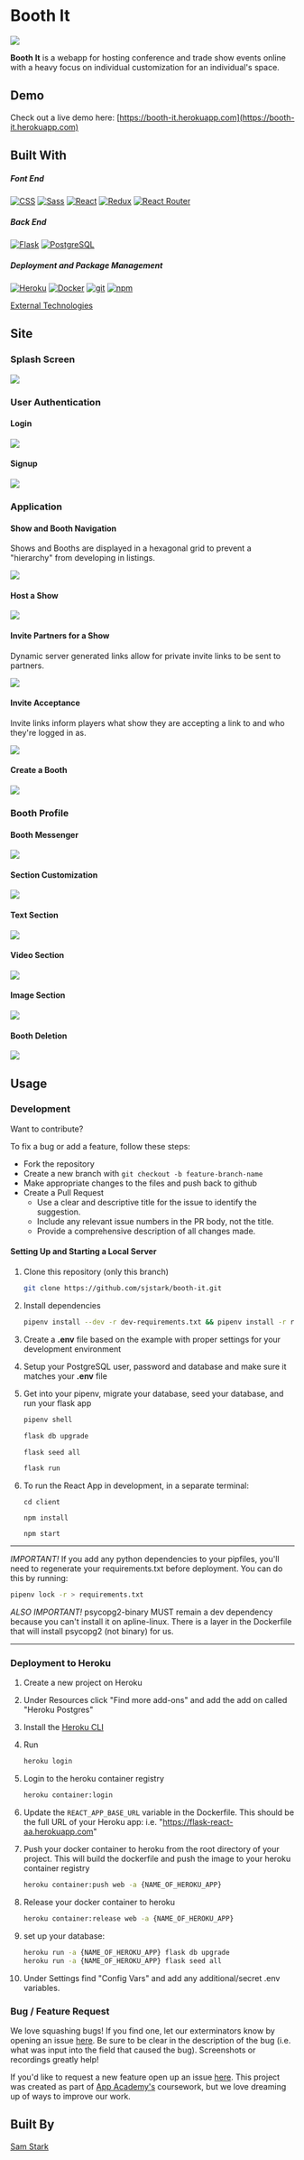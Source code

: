 # Booth It


<img src="./documentation/logos/logo-title.png" />
<br>

**Booth It** is a webapp for hosting conference and trade show events online with a heavy focus on individual customization for an individual's space.

## Demo

Check out a live demo here: [https://booth-it.herokuapp.com](https://booth-it.herokuapp.com)

## Built With

<h5>Font End</h5>
<a href="#"><img alt="CSS" src="https://img.shields.io/badge/-CSS3-1572B6?style=flat-square&logo=CSS3&logoColor=white" /></a>
<a href="https://sass-lang.com/"><img alt="Sass" src="https://img.shields.io/badge/-Sass-CC6699?style=flat-square&logo=Sass&logoColor=white" /></a>
<a href="https://reactjs.org/"><img alt="React" src="https://img.shields.io/badge/-React-61DAFB?style=flat-square&logo=React&logoColor=black" /></a>
<a href="https://redux.js.org/"><img alt="Redux" src="https://img.shields.io/badge/-Redux-764ABC?style=flat-square&logo=Redux&logoColor=white" /></a>
<a href="https://https://reactrouter.com//"><img alt="React Router" src="https://img.shields.io/badge/-React%20Router-CA4245?style=flat-square&logo=React-Router&logoColor=white" /></a>
<h5>Back End</h5>
<a href="https://flask.palletsprojects.com/en/1.1.x/"><img alt="Flask" src="https://img.shields.io/badge/-Flask-000000?style=flat-square&logo=Flask&logoColor=white" /></a>
<a href="https://www.postgresql.org/"><img alt="PostgreSQL" src="https://img.shields.io/badge/-PostgreSQL-336791?style=flat-square&logo=PostgreSQL&logoColor=white" /></a>
<h5>Deployment and Package Management</h5>
<a href="https://heroku.com/"><img alt="Heroku" src="https://img.shields.io/badge/-Heroku-430098?style=flat-square&logo=Heroku&logoColor=white" /></a>
<a href="https://docker.com/"><img alt="Docker" src="https://img.shields.io/badge/-Docker-2496ED?style=flat-square&logo=Docker&logoColor=white" /></a>
<a href="#"><img alt="git" src="https://img.shields.io/badge/-Git-F05032?style=flat-square&logo=git&logoColor=white" /></a>
<a href="https://www.npmjs.com/"><img alt="npm" src="https://img.shields.io/badge/-NPM-CB3837?style=flat-square&logo=npm&logoColor=white" /></a>

<a href="https://github.com/sjstark/booth-it/wiki/External-Technologies">External Technologies</a>

## Site

### Splash Screen

<img src='./documentation/screenrecords/SplashScreen.gif' >

### User Authentication

#### Login

<img src='./documentation/screenrecords/Login.gif' >

#### Signup

<img src='./documentation/screenrecords/Signup.gif' >

### Application

#### Show and Booth Navigation

Shows and Booths are displayed in a hexagonal grid to prevent a "hierarchy" from developing in listings.

<img src='./documentation/screenrecords/ListNavs.gif' >

#### Host a Show

<img src='./documentation/screenrecords/Host.gif' >

#### Invite Partners for a Show

Dynamic server generated links allow for private invite links to be sent to partners.

<img src='./documentation/screenrecords/Invite-Creation.gif' >

#### Invite Acceptance

Invite links inform players what show they are accepting a link to and who they're logged in as.

<img src='./documentation/screenrecords/InviteAccept.gif' >

#### Create a Booth

<img src='./documentation/screenrecords/Booth-Creation.gif' >

### Booth Profile

#### Booth Messenger

<img src='./documentation/screenrecords/Booth-Chat.gif' >

#### Section Customization

<img src='./documentation/screenrecords/SectionColorChange.gif' >

#### Text Section

<img src='./documentation/screenrecords/TextSection.gif' >

#### Video Section

<img src='./documentation/screenrecords/Video-Section.gif' >

#### Image Section

<img src='./documentation/screenrecords/Image-Section.gif' >

#### Booth Deletion

<img src='./documentation/screenrecords/Booth-Deletion.gif' >



## Usage

### Development

Want to contribute?

To fix a bug or add a feature, follow these steps:

- Fork the repository
- Create a new branch with `git checkout -b feature-branch-name`
- Make appropriate changes to the files and push back to github
- Create a Pull Request
   - Use a clear and descriptive title for the issue to identify the suggestion.
   - Include any relevant issue numbers in the PR body, not the title.
   - Provide a comprehensive description of all changes made.

#### Setting Up and Starting a Local Server

1. Clone this repository (only this branch)

   ```bash
   git clone https://github.com/sjstark/booth-it.git
   ```

2. Install dependencies

      ```bash
      pipenv install --dev -r dev-requirements.txt && pipenv install -r requirements.txt
      ```

3. Create a **.env** file based on the example with proper settings for your
   development environment
4. Setup your PostgreSQL user, password and database and make sure it matches your **.env** file

5. Get into your pipenv, migrate your database, seed your database, and run your flask app

   ```bash
   pipenv shell
   ```

   ```bash
   flask db upgrade
   ```

   ```bash
   flask seed all
   ```

   ```bash
   flask run
   ```

6. To run the React App in development, in a separate terminal:

   ```
   cd client
   ```

   ```
   npm install
   ```

   ```
   npm start
   ```

***
*IMPORTANT!*
   If you add any python dependencies to your pipfiles, you'll need to regenerate your requirements.txt before deployment.
   You can do this by running:

   ```bash
   pipenv lock -r > requirements.txt
   ```

*ALSO IMPORTANT!*
   psycopg2-binary MUST remain a dev dependency because you can't install it on apline-linux.
   There is a layer in the Dockerfile that will install psycopg2 (not binary) for us.
***

### Deployment to Heroku

1. Create a new project on Heroku
2. Under Resources click "Find more add-ons" and add the add on called "Heroku Postgres"
3. Install the [Heroku CLI](https://devcenter.heroku.com/articles/heroku-command-line)
4. Run

   ```bash
   heroku login
   ```

5. Login to the heroku container registry

   ```bash
   heroku container:login
   ```

6. Update the `REACT_APP_BASE_URL` variable in the Dockerfile.
   This should be the full URL of your Heroku app: i.e. "https://flask-react-aa.herokuapp.com"
7. Push your docker container to heroku from the root directory of your project.
   This will build the dockerfile and push the image to your heroku container registry

   ```bash
   heroku container:push web -a {NAME_OF_HEROKU_APP}
   ```

8. Release your docker container to heroku

   ```bash
   heroku container:release web -a {NAME_OF_HEROKU_APP}
   ```

9. set up your database:

   ```bash
   heroku run -a {NAME_OF_HEROKU_APP} flask db upgrade
   heroku run -a {NAME_OF_HEROKU_APP} flask seed all
   ```

10. Under Settings find "Config Vars" and add any additional/secret .env variables.


### Bug / Feature Request

We love squashing bugs! If you find one, let our exterminators know by opening an issue [here](https://github.com/sjstark/booth-it/issues). Be sure to be clear in the description of the bug (i.e. what was input into the field that caused the bug). Screenshots or recordings greatly help!

If you'd like to request a new feature open up an issue [here](https://github.com/sjstark/booth-it/issues). This project was created as part of [App Academy's](https://www.appacademy.io/) coursework, but we love dreaming up of ways to improve our work.


## Built By

[Sam Stark](https://github.com/sjstark)
